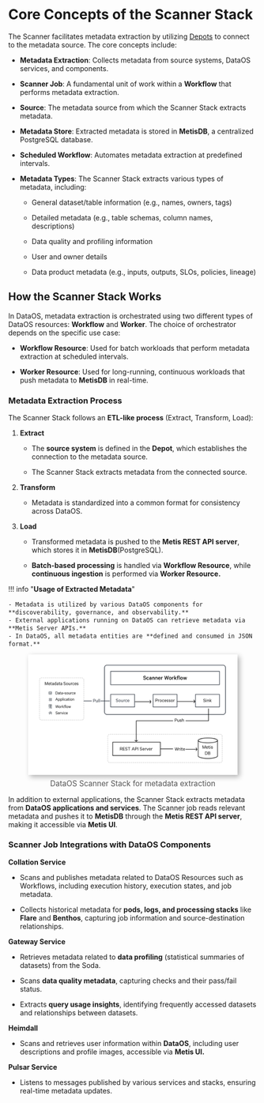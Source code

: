 # Core Concepts of the Scanner Stack

The Scanner facilitates metadata extraction by utilizing [Depots](/resources/depot/) to connect to the metadata source.  The core concepts include:

* **Metadata Extraction**: Collects metadata from source systems, DataOS services, and components.

* **Scanner Job**: A fundamental unit of work within a **Workflow** that performs metadata extraction.

* **Source**: The metadata source from which the Scanner Stack extracts metadata.

* **Metadata Store**: Extracted metadata is stored in **MetisDB**, a centralized PostgreSQL database.

* **Scheduled Workflow**: Automates metadata extraction at predefined intervals.

* **Metadata Types**: The Scanner Stack extracts various types of metadata, including:

    * General dataset/table information (e.g., names, owners, tags)

    * Detailed metadata (e.g., table schemas, column names, descriptions)

    * Data quality and profiling information

    * User and owner details

    * Data product metadata (e.g., inputs, outputs, SLOs, policies, lineage)

## How the Scanner Stack Works

In DataOS, metadata extraction is orchestrated using two different types of DataOS resources: **Workflow** and **Worker**. The choice of orchestrator depends on the specific use case:

* **Workflow Resource**: Used for batch workloads that perform metadata extraction at scheduled intervals.

* **Worker Resource**: Used for long-running, continuous workloads that push metadata to **MetisDB** in real-time.

### **Metadata Extraction Process**

The Scanner Stack follows an **ETL-like process** (Extract, Transform, Load):

1. **Extract**

    * The **source system** is defined in the **Depot**, which establishes the connection to the metadata source.

    * The Scanner Stack extracts metadata from the connected source.

2. **Transform**

    * Metadata is standardized into a common format for consistency across DataOS.

3. **Load**

    * Transformed metadata is pushed to the **Metis REST API server**, which stores it in **MetisDB**(PostgreSQL).

    * **Batch-based processing** is handled via **Workflow Resource**, while **continuous ingestion** is performed via **Worker Resource.**

!!! info "**Usage of Extracted Metadata**"

    - Metadata is utilized by various DataOS components for **discoverability, governance, and observability.**
    - External applications running on DataOS can retrieve metadata via **Metis Server APIs.**
    - In DataOS, all metadata entities are **defined and consumed in JSON format.**
    
    
<figure style="text-align: center;">
  <img src="/resources/stacks/scanner/scanner_img/scanner_framework.png" class="center" style="width:45rem; display: block; margin: 0 auto; box-shadow: 4px 4px 10px rgba(0, 0, 0, 0.3);" />
  <figcaption style="margin-top: 0.5rem; font-size: 0.95rem; color: #555;">
    DataOS Scanner Stack for metadata extraction
  </figcaption>
</figure>


In addition to external applications, the Scanner Stack extracts metadata from **DataOS applications and services**. The Scanner job reads relevant metadata and pushes it to **MetisDB** through the **Metis REST API server**, making it accessible via **Metis UI**.⁠

### **Scanner Job Integrations with DataOS Components**

**Collation Service**

* Scans and publishes metadata related to DataOS Resources such as Workflows, including execution history, execution states, and job metadata.

* Collects historical metadata for **pods, logs, and processing stacks** like **Flare** and **Benthos**, capturing job information and source-destination relationships.


**Gateway Service**

* Retrieves metadata related to **data profiling** (statistical summaries of datasets) from the Soda.

* Scans **data quality metadata**, capturing checks and their pass/fail status.

* Extracts **query usage insights**, identifying frequently accessed datasets and relationships between datasets.


**Heimdall**

* Scans and retrieves user information within **DataOS**, including user descriptions and profile images, accessible via **Metis UI.** 


**Pulsar Service**

* Listens to messages published by various services and stacks, ensuring real-time metadata updates.




